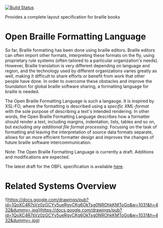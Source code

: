 [![Build Status](https://travis-ci.com/braillespecs/obfl.svg?branch=master)](https://travis-ci.com/braillespecs/obfl)

Provides a complete layout specification for braille books

# Open Braille Formatting Language #

So far, Braille formatting has been done using braille editors. Braille editors can often import other formats, interpreting these formats on the fly, using proprietary rule systems (often tailored to a particular organization's needs). However, Braille translation is very different depending on language and region, and the technology used by different organizations varies greatly as well, making it difficult to share efforts or benefit from work that other people have done. In order to overcome these obstacles and improve the foundation for global braille software sharing, a formatting language for braille is needed.

The Open Braille Formatting Language is such a langauge. It is inspired by XSL-FO, where the formatting is described using a _specific XML-format_ with the sole purpose of describing a text's intended rendering. In other words, the Open Braille Formatting Language describes how a formatter should render a text, including margins, indentation, lists, tables and so on, but excluding _any additional file format processing_. Focusing on the task of formatting and leaving the interpretation of source data formats separate, allows for an more efficient formatter design and improves the changes of future braille software intercommunication.

Note: The Open Braille Formatting Language is currently a draft. Additions and modifications are expected.

The latest draft for the OBFL specification is available [here](https://braillespecs.github.io/obfl/obfl-specification.html).

# Related Systems Overview #
![https://docs.google.com/drawings/pub?id=1QoXC4R7sVz0zGCYv5ueRgyCKg6OkTsg0NROhkKMToGo&w=1031&h=432&dummy=.jpg](https://docs.google.com/drawings/pub?id=1QoXC4R7sVz0zGCYv5ueRgyCKg6OkTsg0NROhkKMToGo&w=1031&h=432&dummy=.jpg)
